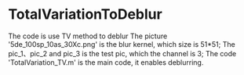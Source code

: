 # TotalVariationToDeblur
The code is use TV method to deblur
The picture '5de_100sp_10as_30Xc.png' is the blur kernel, which size is 51*51;
The pic_1、pic_2 and pic_3 is the test pic, which the channel is 3;
The code 'TotalVariation_TV.m' is the main code, it enables deblurring.
